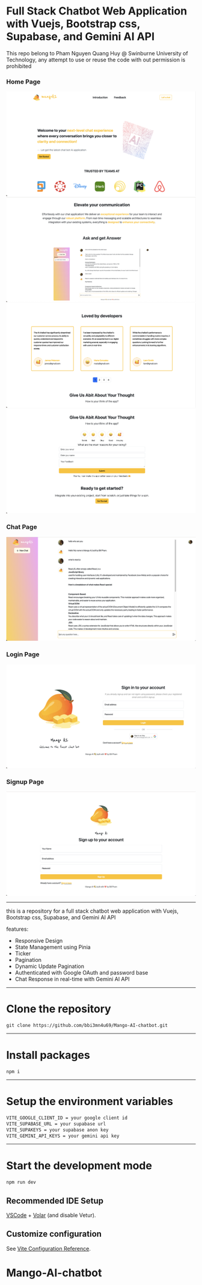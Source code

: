 # Full Stack Chatbot Web Application with Vuejs, Bootstrap css, Supabase, and Gemini AI API

This repo belong to Pham Nguyen Quang Huy @ Swinburne University of Technology, any attempt to use or reuse the code with out permission is prohibited

### Home Page
![Trading Platform](homepage1.png "Github logo") 
![Trading Platform](homepage2.png "Github logo") 
![Trading Platform](homepage3.png "Github logo") 
![Trading Platform](homepage4.png "Github logo") 

### Chat Page
![Trading Platform](chatpage.png "Github logo") 

### Login Page
![Trading Platform](loginpage.png "Github logo") 

### Signup Page
![Trading Platform](signuppage.png "Github logo") 

___

this is a repository for a full stack chatbot web application with Vuejs, Bootstrap css, Supabase, and Gemini AI API

features:

* Responsive Design
* State Management using Pinia
* Ticker
* Pagination
* Dynamic Update Pagination
* Authenticated with Google OAuth and password base
* Chat Response in real-time with Gemini AI API


___

# Clone the repository

```
git clone https://github.com/bbi3mn4u69/Mango-AI-chatbot.git
```
___

# Install packages

```
npm i
```

___

# Setup the environment variables

```
VITE_GOOGLE_CLIENT_ID = your google client id
VITE_SUPABASE_URL = your supabase url
VITE_SUPAKEYS = your supabase anon key
VITE_GEMINI_API_KEYS = your gemini api key
```

___

# Start the development mode

```
npm run dev
```

## Recommended IDE Setup

[VSCode](https://code.visualstudio.com/) + [Volar](https://marketplace.visualstudio.com/items?itemName=Vue.volar) (and disable Vetur).

## Customize configuration

See [Vite Configuration Reference](https://vitejs.dev/config/).

# Mango-AI-chatbot 
